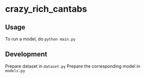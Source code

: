# crazy_rich_cantabs

## Usage
To run a model, do `python main.py`

## Development
Prepare dataset in `dataset.py`
Prepare the corresponding model in `models.py`
